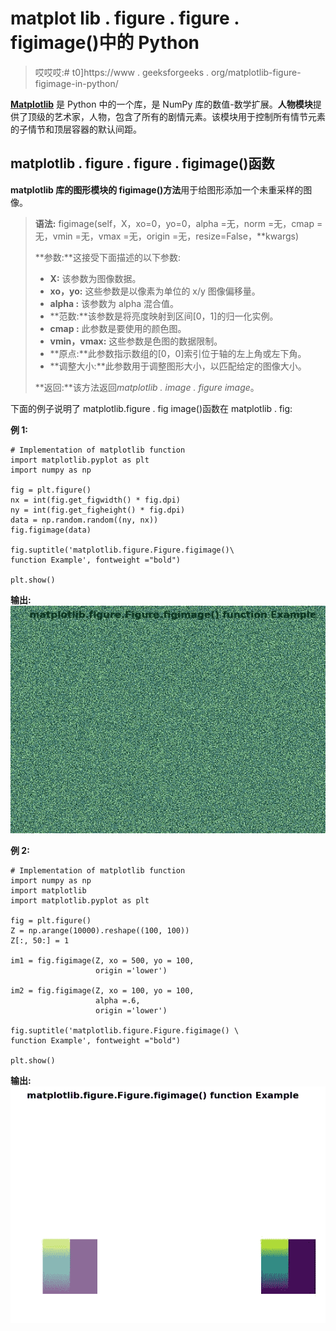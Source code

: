 # matplot lib . figure . figure . figimage()中的 Python

> 哎哎哎:# t0]https://www . geeksforgeeks . org/matplotlib-figure-figimage-in-python/

**[Matplotlib](https://www.geeksforgeeks.org/python-introduction-matplotlib/)** 是 Python 中的一个库，是 NumPy 库的数值-数学扩展。**人物模块**提供了顶级的艺术家，人物，包含了所有的剧情元素。该模块用于控制所有情节元素的子情节和顶层容器的默认间距。

## matplotlib . figure . figure . figimage()函数

**matplotlib 库的图形模块的 figimage()方法**用于给图形添加一个未重采样的图像。

> **语法:** figimage(self，X，xo=0，yo=0，alpha =无，norm =无，cmap =无，vmin =无，vmax =无，origin =无，resize=False，**kwargs)
> 
> **参数:**这接受下面描述的以下参数:
> 
> *   **X:** 该参数为图像数据。
> *   **xo，yo:** 这些参数是以像素为单位的 x/y 图像偏移量。
> *   **alpha :** 该参数为 alpha 混合值。
> *   **范数:**该参数是将亮度映射到区间[0，1]的归一化实例。
> *   **cmap :** 此参数是要使用的颜色图。
> *   **vmin，vmax:** 这些参数是色图的数据限制。
> *   **原点:**此参数指示数组的[0，0]索引位于轴的左上角或左下角。
> *   **调整大小:**此参数用于调整图形大小，以匹配给定的图像大小。
> 
> **返回:**该方法返回*matplotlib . image . figure image*。

下面的例子说明了 matplotlib.figure . fig image()函数在 matplotlib . fig:

**例 1:**

```
# Implementation of matplotlib function 
import matplotlib.pyplot as plt
import numpy as np

fig = plt.figure()
nx = int(fig.get_figwidth() * fig.dpi)
ny = int(fig.get_figheight() * fig.dpi)
data = np.random.random((ny, nx))
fig.figimage(data)

fig.suptitle('matplotlib.figure.Figure.figimage()\
function Example', fontweight ="bold") 

plt.show()
```

**输出:**
![](img/64acbbd00ef0f42fd6181ff5a0e5549d.png)

**例 2:**

```
# Implementation of matplotlib function 
import numpy as np
import matplotlib
import matplotlib.pyplot as plt

fig = plt.figure()
Z = np.arange(10000).reshape((100, 100))
Z[:, 50:] = 1

im1 = fig.figimage(Z, xo = 500, yo = 100,
                   origin ='lower')

im2 = fig.figimage(Z, xo = 100, yo = 100,
                   alpha =.6,
                   origin ='lower')

fig.suptitle('matplotlib.figure.Figure.figimage() \
function Example', fontweight ="bold") 

plt.show()
```

**输出:**
![](img/7508fa6e2de5ee6487c490841c967fa2.png)